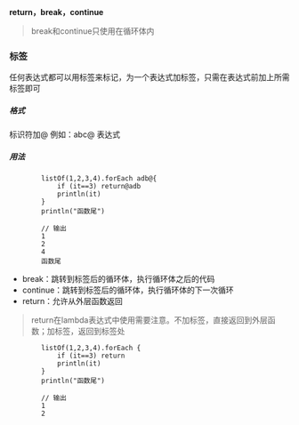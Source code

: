 **return，break，continue**

> break和continue只使用在循环体内

### **标签**

任何表达式都可以用标签来标记，为一个表达式加标签，只需在表达式前加上所需标签即可

##### 格式

标识符加@  例如：abc@ 表达式

##### 用法

```
        listOf(1,2,3,4).forEach adb@{
            if (it==3) return@adb
            println(it)
        }
        println("函数尾")

        // 输出
        1
        2
        4
        函数尾
```

* break：跳转到标签后的循环体，执行循环体之后的代码
* continue：跳转到标签后的循环体，执行循环体的下一次循环
* return：允许从外层函数返回

> return在lambda表达式中使用需要注意。不加标签，直接返回到外层函数；加标签，返回到标签处

```
        listOf(1,2,3,4).forEach {
            if (it==3) return
            println(it)
        }
        println("函数尾")

        // 输出
        1
        2
```



